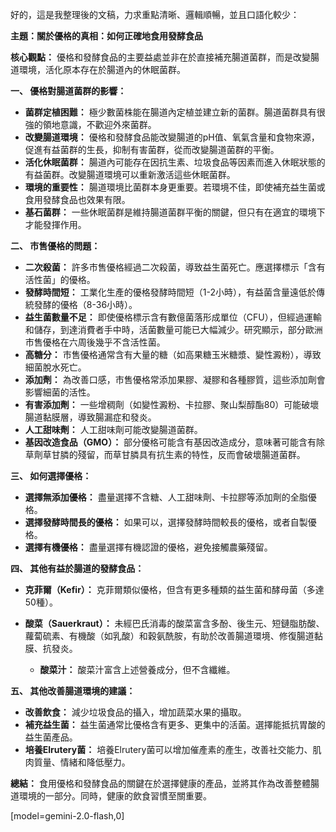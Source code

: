 好的，這是我整理後的文稿，力求重點清晰、邏輯順暢，並且口語化較少：

**主題：關於優格的真相：如何正確地食用發酵食品**

**核心觀點：** 優格和發酵食品的主要益處並非在於直接補充腸道菌群，而是改變腸道環境，活化原本存在於腸道內的休眠菌群。

**一、 優格對腸道菌群的影響：**

*   **菌群定植困難：** 極少數菌株能在腸道內定植並建立新的菌群。腸道菌群具有很強的領地意識，不歡迎外來菌群。
*   **改變腸道環境：** 優格和發酵食品能改變腸道的pH值、氧氣含量和食物來源，促進有益菌群的生長，抑制有害菌群，從而改變腸道菌群的平衡。
*   **活化休眠菌群：** 腸道內可能存在因抗生素、垃圾食品等因素而進入休眠狀態的有益菌群。改變腸道環境可以重新激活這些休眠菌群。
*   **環境的重要性：** 腸道環境比菌群本身更重要。若環境不佳，即使補充益生菌或食用發酵食品也效果有限。
*   **基石菌群：** 一些休眠菌群是維持腸道菌群平衡的關鍵，但只有在適宜的環境下才能發揮作用。

**二、 市售優格的問題：**

*   **二次殺菌：** 許多市售優格經過二次殺菌，導致益生菌死亡。應選擇標示「含有活性菌」的優格。
*   **發酵時間短：** 工業化生產的優格發酵時間短（1-2小時），有益菌含量遠低於傳統發酵的優格（8-36小時）。
*   **益生菌數量不足：** 即使優格標示含有數億菌落形成單位（CFU），但經過運輸和儲存，到達消費者手中時，活菌數量可能已大幅減少。研究顯示，部分歐洲市售優格在六周後幾乎不含活性菌。
*   **高糖分：** 市售優格通常含有大量的糖（如高果糖玉米糖漿、變性澱粉），導致細菌脫水死亡。
*   **添加劑：** 為改善口感，市售優格常添加果膠、凝膠和各種膠質，這些添加劑會影響細菌的活性。
*   **有害添加劑：** 一些增稠劑（如變性澱粉、卡拉膠、聚山梨醇酯80）可能破壞腸道黏膜層，導致腸漏症和發炎。
*   **人工甜味劑：** 人工甜味劑可能改變腸道菌群。
*   **基因改造食品（GMO）：** 部分優格可能含有基因改造成分，意味著可能含有除草劑草甘膦的殘留，而草甘膦具有抗生素的特性，反而會破壞腸道菌群。

**三、 如何選擇優格：**

*   **選擇無添加優格：** 盡量選擇不含糖、人工甜味劑、卡拉膠等添加劑的全脂優格。
*   **選擇發酵時間長的優格：** 如果可以，選擇發酵時間較長的優格，或者自製優格。
*   **選擇有機優格：** 盡量選擇有機認證的優格，避免接觸農藥殘留。

**四、 其他有益於腸道的發酵食品：**

*   **克菲爾（Kefir）：** 克菲爾類似優格，但含有更多種類的益生菌和酵母菌（多達50種）。
*   **酸菜（Sauerkraut）：** 未經巴氏消毒的酸菜富含多酚、後生元、短鏈脂肪酸、蘿蔔硫素、有機酸（如乳酸）和穀氨酰胺，有助於改善腸道環境、修復腸道黏膜、抗發炎。

    *   **酸菜汁：** 酸菜汁富含上述營養成分，但不含纖維。

**五、 其他改善腸道環境的建議：**

*   **改善飲食：** 減少垃圾食品的攝入，增加蔬菜水果的攝取。
*   **補充益生菌：** 益生菌通常比優格含有更多、更集中的活菌。選擇能抵抗胃酸的益生菌產品。
*   **培養Elrutery菌：** 培養Elrutery菌可以增加催產素的產生，改善社交能力、肌肉質量、情緒和降低壓力。

**總結：** 食用優格和發酵食品的關鍵在於選擇健康的產品，並將其作為改善整體腸道環境的一部分。同時，健康的飲食習慣至關重要。

[model=gemini-2.0-flash,0]
